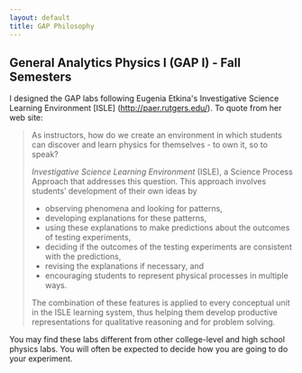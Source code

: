 ```yaml
---
layout: default
title: GAP Philosophy
---
```

## General Analytics Physics I (GAP I)  - Fall Semesters

I designed the GAP labs following Eugenia Etkina&#39;s Investigative Science Learning 
Environment  [ISLE] (http://paer.rutgers.edu/). To quote from her web site:

> As instructors, how do we create an environment in which students can discover and learn 
> physics for themselves - to own it, so to speak?
>
> *Investigative Science Learning Environment* (ISLE), a Science Process Approach 
>that addresses this question. This approach involves students’ development of their own 
> ideas by
> 
> * observing phenomena and looking for patterns,
> * developing explanations for these patterns,
> * using these explanations to make predictions about the outcomes of testing experiments,
> * deciding if the outcomes of the testing experiments are consistent with the predictions,
> * revising the explanations if necessary, and
> * encouraging students to represent physical processes in multiple ways.
>
> The combination of these features is applied to every conceptual unit in the ISLE 
> learning system, thus helping them develop productive representations for qualitative 
> reasoning and for problem solving.

You may find these labs different from other college-level and high school physics labs.
You will often be expected to decide how you are going to do your experiment. 